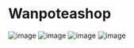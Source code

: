 # Wanpoteashop




![image](https://github.com/edwardchang0630/Wanpoteashop/blob/main/截圖%202020-09-17%20上午1.28.08.png)
![image](https://github.com/edwardchang0630/Wanpoteashop/blob/main/截圖%202020-09-17%20上午1.28.50.png)
![image](https://github.com/edwardchang0630/Wanpoteashop/blob/main/截圖%202020-09-17%20上午1.29.45.png)
![image](https://github.com/edwardchang0630/Wanpoteashop/blob/main/截圖%202020-09-17%20上午1.31.28.png)
